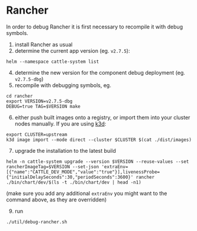 # Rancher

In order to debug Rancher it is first necessary to recompile it with debug symbols.

1. install Rancher as usual
2. determine the current app version (eg. `v2.7.5`):
```
helm --namespace cattle-system list
```
4. determine the new version for the component debug deployment (eg. `v2.7.5-dbg`)
5. recompile with debugging symbols, eg.

```
cd rancher
export VERSION=v2.7.5-dbg
DEBUG=true TAG=$VERSION make
```

6. either push built images onto a registry, or import them into your cluster nodes manually. If you are using [k3d](https://k3d.io):

```shell
export CLUSTER=upstream
k3d image import --mode direct --cluster $CLUSTER $(cat ./dist/images)
```

7. upgrade the installation to the latest build

```shell
helm -n cattle-system upgrade --version $VERSION --reuse-values --set rancherImageTag=$VERSION --set-json 'extraEnv=[{"name":"CATTLE_DEV_MODE","value":"true"}],livenessProbe={"initialDelaySeconds":30,"periodSeconds":3600}' rancher ./bin/chart/dev/$(ls -t ./bin/chart/dev | head -n1)
```

(make sure you add any additional `extraEnv` you might want to the command above, as they are overridden)

9. run
```shell
./util/debug-rancher.sh
```
